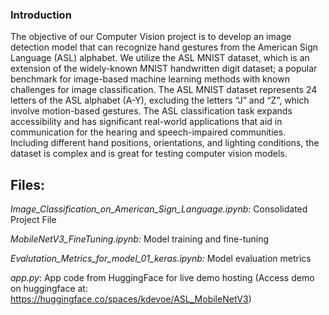 ### Introduction
The objective of our Computer Vision project is to develop an image detection model that can recognize hand gestures from the American Sign Language (ASL) alphabet. We utilize the ASL MNIST dataset, which is an extension of the widely-known MNIST handwritten digit dataset; a popular benchmark for image-based machine learning methods with known challenges for image classification. The ASL MNIST dataset represents 24 letters of the ASL alphabet (A-Y), excluding the letters “J” and “Z”, which involve motion-based gestures. The ASL classification task expands accessibility and has significant real-world applications that aid in communication for the hearing and speech-impaired communities. Including different hand positions, orientations, and lighting conditions, the dataset is complex and is great for testing computer vision models.

## Files:
_Image_Classification_on_American_Sign_Language.ipynb_: Consolidated Project File

*MobileNetV3_FineTuning.ipynb:* Model training and fine-tuning

*Evalutation_Metrics_for_model_01_keras.ipynb:* Model evaluation metrics

*app.py*: App code from HuggingFace for live demo hosting
(Access demo on huggingface at: https://huggingface.co/spaces/kdevoe/ASL_MobileNetV3) 
